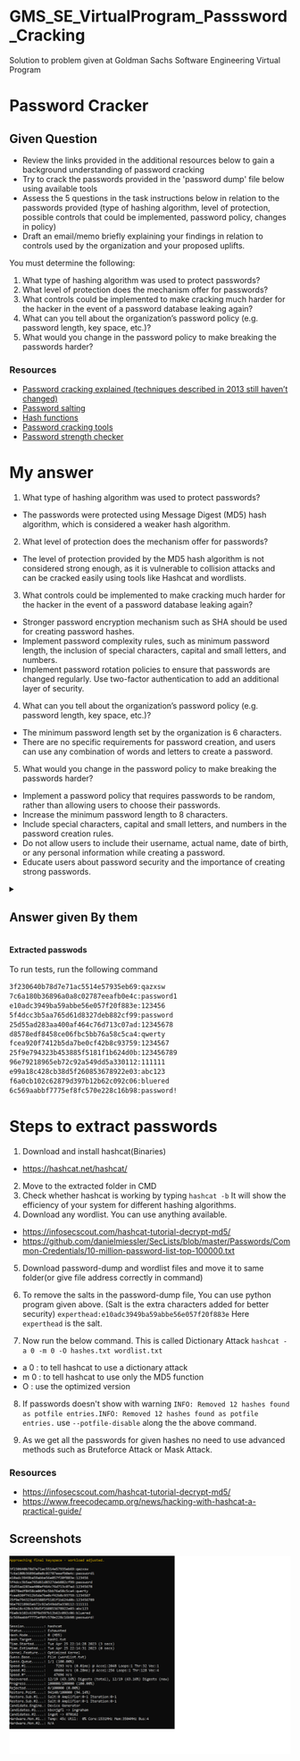 # GMS_SE_VirtualProgram_Passsword_Cracking
Solution to problem given at Goldman Sachs Software Engineering Virtual Program


# Password Cracker


## Given Question
- Review the links provided in the additional resources below to gain a background understanding of password cracking
- Try to crack the passwords provided in the 'password dump' file below using available tools
- Assess the 5 questions in the task instructions below in relation to the passwords provided (type of hashing algorithm, level of protection, possible controls that could be implemented, password policy, changes in policy)
- Draft an email/memo briefly explaining your findings in relation to controls used by the organization and your proposed uplifts.


You must determine the following:
1. What type of hashing algorithm was used to protect passwords?
2. What level of protection does the mechanism offer for passwords?
3. What controls could be implemented to make cracking much harder for the hacker in the event of a password database leaking again?
4. What can you tell about the organization’s password policy (e.g. password length, key space, etc.)?
5. What would you change in the password policy to make breaking the passwords harder?

### Resources
- [Password cracking explained (techniques described in 2013 still haven’t changed)](https://arstechnica.com/information-technology/2013/05/how-crackers-make-minced-meat-out-of-your-passwords/)
- [Password salting](https://en.wikipedia.org/wiki/Salt_(cryptography))
- [Hash functions](https://en.wikipedia.org/wiki/Cryptographic_hash_function)
- [Password cracking tools](https://en.wikipedia.org/wiki/Password_cracking#Software)
- [Password strength checker](https://howsecureismypassword.net/)


# My answer
1. What type of hashing algorithm was used to protect passwords?

- The passwords were protected using Message Digest (MD5) hash algorithm, which is considered a weaker hash algorithm.
2. What level of protection does the mechanism offer for passwords?

- The level of protection provided by the MD5 hash algorithm is not considered strong enough, as it is vulnerable to collision attacks and can be cracked easily using tools like Hashcat and wordlists.
3. What controls could be implemented to make cracking much harder for the hacker in the event of a password database leaking again?

- Stronger password encryption mechanism such as SHA should be used for creating password hashes.
- Implement password complexity rules, such as minimum password length, the inclusion of special characters, capital and small letters, and numbers.
- Implement password rotation policies to ensure that passwords are changed regularly.
Use two-factor authentication to add an additional layer of security.
4. What can you tell about the organization’s password policy (e.g. password length, key space, etc.)?

- The minimum password length set by the organization is 6 characters.
- There are no specific requirements for password creation, and users can use any combination of words and letters to create a password.
5. What would you change in the password policy to make breaking the passwords harder?

- Implement a password policy that requires passwords to be random, rather than allowing users to choose their passwords.
- Increase the minimum password length to 8 characters.
- Include special characters, capital and small letters, and numbers in the password creation rules.
- Do not allow users to include their username, actual name, date of birth, or any personal information while creating a password.
- Educate users about password security and the importance of creating strong passwords.

<details>
    <summary><h2> Answer given By them</h2> </summary>
<!-- empty line -->
    As a result of the analysis the following uplifts are proposed to increase the overall level of password protection:

- Use a dedicated password hashing algorithm bcrypt, scrypt or PBKDF2 as this will greatly increase the time needed to crack individual passwords,
- Implement salting to prevent usage of rainbow tables to speed up cracking,
- Increase the minimum password length requirement to 10 characters – this will increase the computational effort required to crack password and will give additional time to change all passwords in the event of the password database being leaked,
- Prevent passwords to be the same as usernames or reused as part of the password – such password combination is easy to check without gaining access to the password database itself.
- It is advised to educate users on creating safe and easy to remember passwords. Having a password policy requiring long passwords with a number of special characters results in user writing passwords down or constantly resetting them. The best way to create a strong and user-friendly password is using passphrases (e.g. mygrannyschairhadstaples). The best way to create such passwords is to combine a couple of completely random word. It’s also advised to use some special characters and numbers as easy to remember substitutions to expand the key space (e.g. mYgranny$cha1rhadstaples)
- Educate users on the benefits of passwords managers. Having a password manager allows having very long and completely random passwords (e.g. M>?{tk6Cfep6BrZ4J)KZWQ8j) without the need to remember/write down. A strong passphrase is still required as a master key for to access the password manager.
</details>
<!-- empty line -->

#### Extracted passwods
To run tests, run the following command

```txt
3f230640b78d7e71ac5514e57935eb69:qazxsw
7c6a180b36896a0a8c02787eeafb0e4c:password1
e10adc3949ba59abbe56e057f20f883e:123456
5f4dcc3b5aa765d61d8327deb882cf99:password
25d55ad283aa400af464c76d713c07ad:12345678
d8578edf8458ce06fbc5bb76a58c5ca4:qwerty
fcea920f7412b5da7be0cf42b8c93759:1234567
25f9e794323b453885f5181f1b624d0b:123456789
96e79218965eb72c92a549dd5a330112:111111
e99a18c428cb38d5f260853678922e03:abc123
f6a0cb102c62879d397b12b62c092c06:bluered
6c569aabbf7775ef8fc570e228c16b98:password!
```

# Steps to extract passwords
1. Download and install hashcat(Binaries)
- https://hashcat.net/hashcat/
2. Move to the extracted folder in CMD
3. Check whether hashcat is working by typing `hashcat -b` It will show the efficiency of your system for different hashing algorithms.
4. Download any wordlist. You can use anything available.
- https://infosecscout.com/hashcat-tutorial-decrypt-md5/
- https://github.com/danielmiessler/SecLists/blob/master/Passwords/Common-Credentials/10-million-password-list-top-100000.txt
5. Download password-dump and wordlist files and move it to same folder(or give file address correctly in command)
6. To remove the salts in the password-dump file, You can use python program given above. (Salt is the extra characters added for better security)
`experthead:e10adc3949ba59abbe56e057f20f883e` Here `experthead` is the salt.

7. Now run the below command. This is called Dictionary Attack
`hashcat -a 0 -m 0 -O hashes.txt wordlist.txt`
- a 0 : to tell hashcat to use a dictionary attack
- m 0 : to tell hashcat to use only the MD5 function
- O : use the optimized version

8. If passwords doesn't show with warning `INFO: Removed 12 hashes found as potfile entries.INFO: Removed 12 hashes found as potfile entries.` use `--potfile-disable` along the the above command.

9. As we get all the passwords for given hashes no need to use advanced methods such as Bruteforce Attack or Mask Attack.



### Resources
- https://infosecscout.com/hashcat-tutorial-decrypt-md5/
- https://www.freecodecamp.org/news/hacking-with-hashcat-a-practical-guide/

## Screenshots

![Password Cracked](./password_cracked.png)

